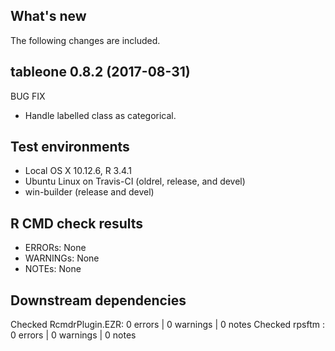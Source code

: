 ## What's new
The following changes are included.

tableone 0.8.2 (2017-08-31)
----------------------------------------------------------------
BUG FIX
* Handle labelled class as categorical.


## Test environments
* Local OS X 10.12.6, R 3.4.1
* Ubuntu Linux on Travis-CI (oldrel, release, and devel)
* win-builder (release and devel)


## R CMD check results
* ERRORs: None
* WARNINGs: None
* NOTEs: None


## Downstream dependencies
Checked RcmdrPlugin.EZR: 0 errors | 0 warnings | 0 notes
Checked rpsftm         : 0 errors | 0 warnings | 0 notes
